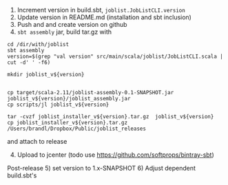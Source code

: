 1) Increment version in build.sbt, `joblist.JobListCLI.version`
2) Update version in README.md (installation and sbt inclusion)
2) Push and and create version on github
3) `sbt assembly` jar, build tar.gz with
```
cd /dir/with/joblist
sbt assembly
version=$(grep "val version" src/main/scala/joblist/JobListCLI.scala | cut -d' ' -f6)

mkdir joblist_v${version}


cp target/scala-2.11/joblist-assembly-0.1-SNAPSHOT.jar joblist_v${version}/joblist_assembly.jar
cp scripts/jl joblist_v${version}

tar -cvzf joblist_installer_v${version}.tar.gz  joblist_v${version}
cp joblist_installer_v${version}.tar.gz /Users/brandl/Dropbox/Public/joblist_releases
```
 and attach to release

4) Upload to jcenter (todo use https://github.com/softprops/bintray-sbt)

Post-release
5) set version to 1.x-SNAPSHOT
6) Adjust dependent build.sbt's